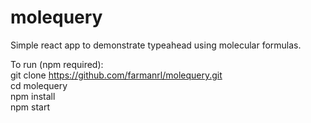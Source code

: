 # molequery
Simple react app to demonstrate typeahead using molecular formulas.

To run (npm required):  
git clone https://github.com/farmanrl/molequery.git  
cd molequery  
npm install  
npm start  

